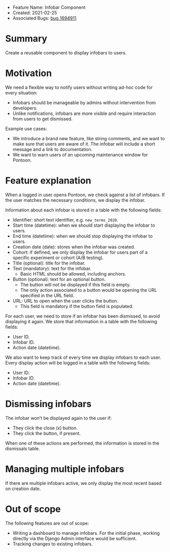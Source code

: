 * Feature Name: Infobar Component
* Created: 2021-02-25
* Associated Bugs: [bug 1694911](https://bugzilla.mozilla.org/show_bug.cgi?id=1694911)

# Summary

Create a reusable component to display infobars to users.

# Motivation

We need a flexible way to notify users without writing ad-hoc code for every situation:
* Infobars should be manageable by admins without intervention from developers.
* Unlike notifications, infobars are more visible and require interaction from users to get dismissed.

Example use cases:
* We introduce a brand new feature, like string comments, and we want to make sure that users are aware of it. The infobar will include a short message and a link to documentation.
* We want to warn users of an upcoming maintenance window for Pontoon.

# Feature explanation

When a logged in user opens Pontoon, we check against a list of infobars. If the user matches the necessary conditions, we display the infobar.

Information about each infobar is stored in a table with the following fields:
* Identifier: short text identifier, e.g. `new_terms_2020`.
* Start time (datetime): when we should start displaying the infobar to users.
* End time (datetime): when we should stop displaying the infobar to users.
* Creation date (date): stores when the infobar was created.
* Cohort: if defined, we only display the infobar for users part of a specific experiment or cohort (A/B testing).
* Title (optional): title for the infobar.
* Text (mandatory): text for the infobar.
    * Basic HTML should be allowed, including anchors.
* Button (optional): text for an optional button.
    * The button will not be displayed if this field is empty.
    * The only action associated to a button would be opening the URL specified in the URL field.
* URL: URL to open when the user clicks the button.
    * This field is mandatory if the button field is populated.

For each user, we need to store if an infobar has been dismissed, to avoid displaying it again. We store that information in a table with the following fields:
* User ID.
* Infobar ID.
* Action date (datetime).

We also want to keep track of every time we display infobars to each user. Every display action will be logged in a table with the following fields:
* User ID.
* Infobar ID.
* Action date (datetime).

# Dismissing infobars

The infobar won’t be displayed again to the user if:
* They click the close (x) button.
* They click the button, if present.

When one of these actions are performed, the information is stored in the dismissals table.

# Managing multiple infobars

If there are multiple infobars active, we only display the most recent based on creation date.

# Out of scope

The following features are out of scope:
* Writing a dashboard to manage infobars. For the initial phase, working directly via the Django Admin interface would be sufficient.
* Tracking changes to existing infobars.

